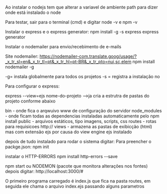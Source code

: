 
Ao instalar o nodejs tem que alterar a variavel de ambiente path para dizer onde
está instalado o node

Para testar, sair para o terminal (cmd) e digitar node -v e npm -v

Instalar o express e o express generator: 
npm install -g -s express express generator

Instalar o nodemailer para envio/recebimento de e-mails


Site nodemailer: https://nodemailer-com.translate.goog/usage/?_x_tr_sl=en&_x_tr_tl=pt&_x_tr_hl=pt-BR&_x_tr_pto=nui,sc,elem
npm install nodemailer -g 

-g= instala globalmente para todos os projetos  -s = registra a instalação no 


Para configurar o express:

express --view=ejs nome-do-projeto -->ja cria a estrutra de pastas do projeto
conforme abaixo


bin          - onde fica o arqwuivo www de configuração do servidor
node_modules - onde ficam todas as dependencias instaladas automaticamente pelo npm install
public       - arquivos estáticos, tipo imagens, scripts, css
routes       - rotas para requisicoes http://
views        - armazena as pastas de exibicção (html) mas com extensão ejs por causa do view engine ejs instalado

depois de tudo instalado para rodar o sistema digitar:
Para preencher o packge.json:
npm init

instalar o HTTP-ERRORS
npm install http-errors --save


npm start ou NODEMON (pacote que monitora alterações nos fontes)
depois digitar: http://localhost:3000/#

O primeiro programa carregado é index.js que fica na pasta routes, em seguida ele chama o arquivo index.ejs passando alguns
parametros


